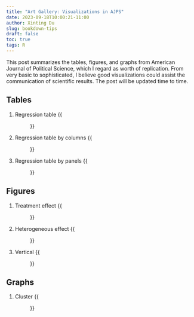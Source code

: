 ```yaml
---
title: "Art Gallery: Visualizations in AJPS"
date: 2023-09-18T10:00:21-11:00
author: Xinting Du
slug: bookdown-tips
draft: false
toc: true
tags: R
---
```



This post summarizes the tables, figures, and graphs from American Journal of Political Science, which I regard as worth of replication. From very basic to sophisticated, I believe good visualizations could assist the communication of scientific results. The post will be updated time to time.

## Tables
1. Regression table
{{<figure src="/media/en_blog/2023-09-19-ajps-visual/pic2_table1.png" caption="Source: Table 1. Helms, B. (2023). Global Economic Integration and Nativist Politics in Emerging Economies. AJPS." width="900">}}

2. Regression table by columns
{{<figure src="/media/en_blog/2023-09-19-ajps-visual/pic4_table3.png" caption="Source: Table 1. Grossmann, J., Jurajda, Š., & Roesel, F. (2021). Forced Migration, Staying Minorities, and New Societies: Evidence from Postwar Czechoslovakia. AJPS." width="900">}}


3. Regression table by panels
{{<figure src="/media/en_blog/2023-09-19-ajps-visual/pic3_table2.png" caption="Source: Table 1. Helms, B. (2023). Global Economic Integration and Nativist Politics in Emerging Economies. AJPS." width="900">}}



## Figures

1. Treatment effect
{{<figure src="/media/en_blog/2023-09-19-ajps-visual/pic6_figure2.jpeg" caption="Source: Figure 2. Sexton, R., & Zürcher, C. (2023). Aid, Attitudes, and Insurgency: Evidence from Development Projects in Northern Afghanistan. AJPS." width="900">}}

2. Heterogeneous effect
{{<figure src="/media/en_blog/2023-09-19-ajps-visual/pic7_figure3.jpeg" caption="Source: Figure 3. [Sanford, L. (2023).](https://onlinelibrary.wiley.com/doi/10.1111/ajps.12662) Democratization, elections, and public goods: the evidence from deforestation. AJPS." width="900">}}

3. Vertical
{{<figure src="/media/en_blog/2023-09-19-ajps-visual/pic1_figure5.jpeg" caption="Source: Figure 5. Kobayashi, Y., Cilizoglu, M., Heinrich, T., & Christiansen, W. (2023). No Entry in a Pandemic: Public Support for Border Closures. AJPS." width="900">}}



## Graphs

1. Cluster
{{<figure src="/media/en_blog/2023-09-19-ajps-visual/pic5_graph1.jpeg" caption="Source: Figure 1. Sexton, R., & Zürcher, C. (2023). Aid, Attitudes, and Insurgency: Evidence from Development Projects in Northern Afghanistan. AJPS." width="900">}}









